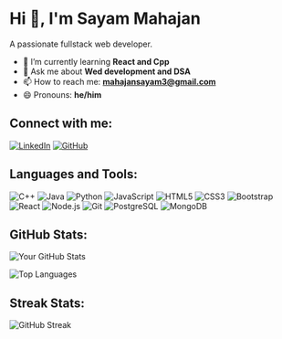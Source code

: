 Hi 👋, I'm Sayam Mahajan
=========================

A passionate fullstack web developer.

- 🌱 I’m currently learning **React and Cpp**
- 💬 Ask me about **Wed development and DSA**
- 📫 How to reach me: **mahajansayam3@gmail.com**
- 😄 Pronouns: **he/him**


Connect with me:
----------------

[![LinkedIn](https://img.shields.io/badge/LinkedIn-0A66C2?style=for-the-badge&logo=linkedin&logoColor=white)]([https://www.linkedin.com/in/sayammahajan8/]) 
[![GitHub](https://img.shields.io/badge/GitHub-181717?style=for-the-badge&logo=github&logoColor=white)]((https://github.com/SayamMahajan))

Languages and Tools:
--------------------

![C++](https://img.shields.io/badge/C++-00599C?style=for-the-badge&logo=cplusplus&logoColor=white)
![Java](https://img.shields.io/badge/Java-007396?style=for-the-badge&logo=java&logoColor=white)
![Python](https://img.shields.io/badge/Python-3776AB?style=for-the-badge&logo=python&logoColor=white)
![JavaScript](https://img.shields.io/badge/JavaScript-F7DF1E?style=for-the-badge&logo=javascript&logoColor=black)
![HTML5](https://img.shields.io/badge/HTML5-E34F26?style=for-the-badge&logo=html5&logoColor=white)
![CSS3](https://img.shields.io/badge/CSS3-1572B6?style=for-the-badge&logo=css3&logoColor=white)
![Bootstrap](https://img.shields.io/badge/Bootstrap-7952B3?style=for-the-badge&logo=bootstrap&logoColor=white)
![React](https://img.shields.io/badge/React-61DAFB?style=for-the-badge&logo=react&logoColor=black)
![Node.js](https://img.shields.io/badge/Node.js-339933?style=for-the-badge&logo=nodedotjs&logoColor=white)
![Git](https://img.shields.io/badge/Git-F05032?style=for-the-badge&logo=git&logoColor=white)
![PostgreSQL](https://img.shields.io/badge/PostgreSQL-336791?style=for-the-badge&logo=postgresql&logoColor=white)
![MongoDB](https://img.shields.io/badge/MongoDB-47A248?style=for-the-badge&logo=mongodb&logoColor=white)

GitHub Stats:
-------------

![Your GitHub Stats](https://github-readme-stats.vercel.app/api?username=SayamMahajan&show_icons=true&hide_border=true&theme=radical)

![Top Languages](https://github-readme-stats.vercel.app/api/top-langs/?username=SayamMahajan&layout=compact&hide_border=true&theme=radical)

Streak Stats:
-------------

![GitHub Streak](http://github-readme-streak-stats.herokuapp.com?user=SayamMahajan&hide_border=true&theme=radical)

